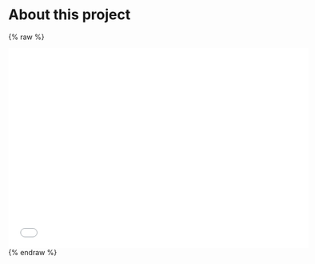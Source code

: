 # About this project

{% raw %}
<iframe src="web/index.html" width="600" height="400" frameborder="no"></iframe>
{% endraw %}


